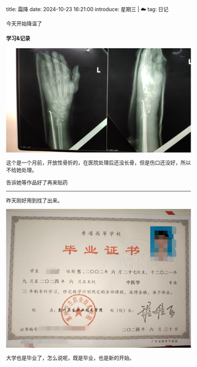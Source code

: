 title: 霜降
date: 2024-10-23 16:21:00
introduce: 星期三 | ☁️
tag: 日记

今天开始降温了

#### 学习&记录

![1](/static/img/2024/10/23/1.jpg)

这个是一个月前，开放性骨折的，在医院处理后还没长骨，但是伤口还没好，所以不给她处理。

告诉她等作品好了再来贴药

---

昨天刚好用到找了出来。

![2](/static/img/2024/10/23/2.jpg)

大学也是毕业了，怎么说呢，既是毕业，也是新的开始。

